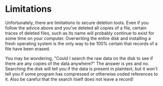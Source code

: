 [Title]: # (Limitaciones)
[Order]: # (3)

# Limitations

Unfortunately, there are limitations to secure deletion tools. Even if you follow the advice above and you've deleted all copies of a file, certain traces of deleted files, such as its name will probably continue to exist for some time on your computer. Overwriting the entire disk and installing a fresh operating system is the only way to be 100% certain that records of a file have been erased.

You may be wondering, "Could I search the raw data on the disk to see if there are any copies of the data anywhere?" The answer is yes and no. Searching the disk will tell you if the data is present in plaintext, but it won't tell you if some program has compressed or otherwise coded references to it. Also be careful that the search itself does not leave a record!
